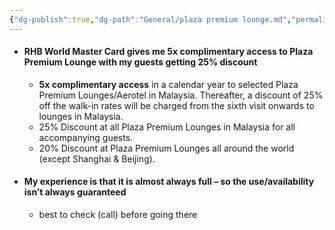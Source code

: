 ```yaml
---
{"dg-publish":true,"dg-path":"General/plaza premium lounge.md","permalink":"/general/plaza-premium-lounge/","tags":["Reference"],"created":"2023-02-18","updated":"2024-05-03"}
---
```



- #### RHB World Master Card gives me 5x complimentary access to Plaza Premium Lounge with my guests getting 25% discount
	- **5x complimentary access** in a calendar year to selected Plaza Premium Lounges/Aerotel in Malaysia. Thereafter, a discount of 25% off the walk-in rates will be charged from the sixth visit onwards to lounges in Malaysia.
	- 25% Discount at all Plaza Premium Lounges in Malaysia for all accompanying guests.
	- 20% Discount at Plaza Premium Lounges all around the world (except Shanghai & Beijing).
- #### My experience is that it is almost always full – so the use/availability isn’t always guaranteed
	- best to check (call) before going there
